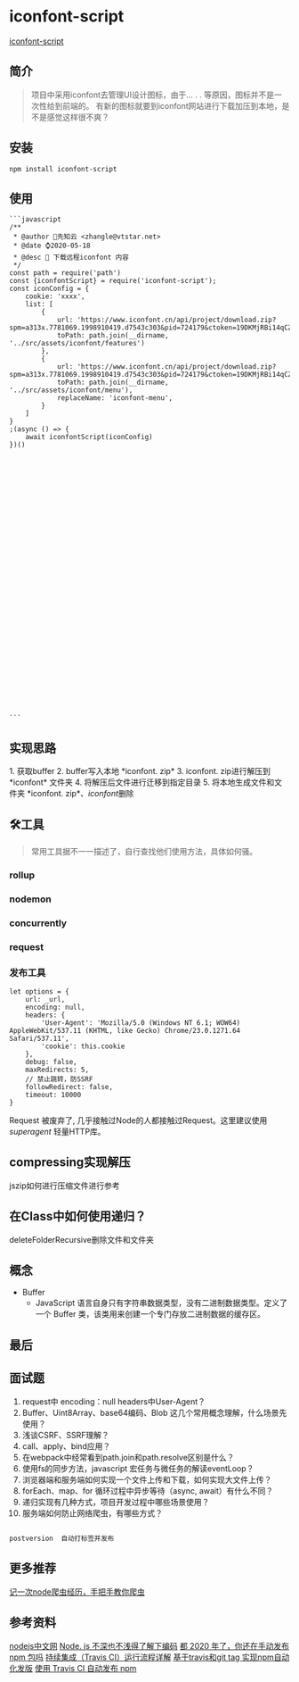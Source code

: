 # iconfont-script
[iconfont-script](https://www.npmjs.com/package/iconfont-script)

## 简介

> 项目中采用iconfont去管理UI设计图标，由于... . . 等原因，图标并不是一次性给到前端的。
> 有新的图标就要到iconfont网站进行下载加压到本地，是不是感觉这样很不爽？


## 安装
    npm install iconfont-script
## 使用
    ```javascript
    /**
     * @author 🌈先知云 <zhangle@vtstar.net>
     * @date ⌚2020-05-18
     * @desc 📝 下载远程iconfont 内容
     */
    const path = require('path')
    const {iconfontScript} = require('iconfont-script');
    const iconConfig = {
        cookie: 'xxxx',
        list: [
            {
                url: 'https://www.iconfont.cn/api/project/download.zip?spm=a313x.7781069.1998910419.d7543c303&pid=724179&ctoken=19DKMjRBi14qCZ3dibnLdK5n',
                toPath: path.join(__dirname, '../src/assets/iconfont/features')
            },
            {
                url: 'https://www.iconfont.cn/api/project/download.zip?spm=a313x.7781069.1998910419.d7543c303&pid=724179&ctoken=19DKMjRBi14qCZ3dibnLdK5n',
                toPath: path.join(__dirname, '../src/assets/iconfont/menu'),
                replaceName: 'iconfont-menu',
            }
        ]
    }
    ;(async () => {
        await iconfontScript(iconConfig)
    })()


































    ```
## 实现思路

1\. 获取buffer
2\. buffer写入本地 \*iconfont\. zip\*
3\. iconfont\. zip进行解压到 \*iconfont\* 文件夹
4\. 将解压后文件进行迁移到指定目录
5\. 将本地生成文件和文件夹 \*iconfont\. zip*、*iconfont*删除

## 🛠工具

> 常用工具据不一一描述了，自行查找他们使用方法，具体如何骚。

### rollup

### nodemon

### concurrently

### request

### 发布工具

```
let options = {
    url: _url,
    encoding: null,
    headers: {
        'User-Agent': 'Mozilla/5.0 (Windows NT 6.1; WOW64) AppleWebKit/537.11 (KHTML, like Gecko) Chrome/23.0.1271.64 Safari/537.11',
        'cookie': this.cookie
    },
    debug: false,
    maxRedirects: 5,
    // 禁止跳转，防SSRF
    followRedirect: false,
    timeout: 10000
}
```

Request 被废弃了, 几乎接触过Node的人都接触过Request。这里建议使用 *superagent* 轻量HTTP库。

## compressing实现解压

jszip如何进行压缩文件进行参考

## 在Class中如何使用递归？

deleteFolderRecursive删除文件和文件夹

## 概念

* Buffer
  + JavaScript 语言自身只有字符串数据类型，没有二进制数据类型。定义了一个 Buffer 类，该类用来创建一个专门存放二进制数据的缓存区。

## 最后

## 面试题

1. request中 encoding：null headers中User-Agent？
2. Buffer、Uint8Array、base64编码、Blob 这几个常用概念理解，什么场景先使用？
3. 浅谈CSRF、SSRF理解？
4. call、apply、bind应用？
5. 在webpack中经常看到path.join和path.resolve区别是什么？
6. 使用fs的同步方法，javascript 宏任务与微任务的解读eventLoop？
7. 浏览器端和服务端如何实现一个文件上传和下载，如何实现大文件上传？
8. forEach、map、for 循环过程中异步等待（async, await）有什么不同？
9. 递归实现有几种方式，项目开发过程中哪些场景使用？
10. 服务端如何防止网络爬虫，有哪些方式？

##
```bash
postversion  自动打标签并发布
```

## 更多推荐

[记一次node爬虫经历，手把手教你爬虫](https://www.cnblogs.com/scottjeremy/p/11961190.html)

## 参考资料

[nodejs中文网](http://nodejs.cn/api/)
[Node. js 不深也不浅得了解下编码](https://segmentfault.com/a/1190000002787763)
[都 2020 年了，你还在手动发布 npm 包吗](https://blog.csdn.net/flytam/article/details/104741412)
[持续集成（Travis CI）运行流程详解](https://www.lisa33xiaoq.net/945.html)
[基于travis和git tag 实现npm自动化发版](https://blog.csdn.net/weixin_30909575/article/details/97745756)
[使用 Travis CI 自动发布 npm](https://juejin.im/post/5ab39fedf265da23a04979cb)
